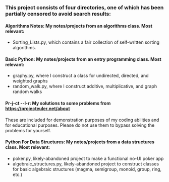 ### This project consists of four directories, one of which has been partially censored to avoid search results:

#### Algorithms Notes: My notes/projects from an algorithms class. Most relevant: 
- Sorting_Lists.py, which contains a fair collection of self-written sorting algorithms.

#### Basic Python: My notes/projects from an entry programming class. Most relevant:
- graphy.py, where I construct a class for undirected, directed, and weighted graphs
- random_walk.py, where I construct additive, multiplicative, and graph random walks

#### Pr-j-ct --l-r: My solutions to some problems from https://projecteuler.net/about 
These are included for demonstration purposes of my coding abilities and for educational purposes. 
Please do not use them to bypass solving the problems for yourself.

#### Python For Data Structures: My notes/projects from a data structures class. Most relevant:
- poker.py, likely-abandoned project to make a functional no-UI poker app
- algebraic_structures.py, likely-abandoned project to construct classes for basic algebraic structures (magma, semigroup, monoid, group, ring, etc.)
